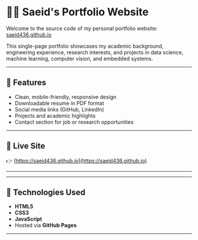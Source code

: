 # 🧑‍💼 Saeid's Portfolio Website

Welcome to the source code of my personal portfolio website: [saeid436.github.io](https://saeid436.github.io)

This single-page portfolio showcases my academic background, engineering experience, research interests, and projects in data science, machine learning, computer vision, and embedded systems.

---

## 📌 Features

- Clean, mobile-friendly, responsive design
- Downloadable resume in PDF format
- Social media links (GitHub, LinkedIn)
- Projects and academic highlights
- Contact section for job or research opportunities

---

## 🔗 Live Site

👉 [https://saeid436.github.io](https://saeid436.github.io)

---
---

## 🔧 Technologies Used

- **HTML5**
- **CSS3**
- **JavaScript**
- Hosted via **GitHub Pages**

---
